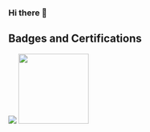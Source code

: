 ### Hi there 👋

<!--
**heftif/heftif** is a ✨ _special_ ✨ repository because its `README.md` (this file) appears on your GitHub profile.

Here are some ideas to get you started:

- 🔭 I’m currently working on ...
- 🌱 I’m currently learning ...
- 👯 I’m looking to collaborate on ...
- 🤔 I’m looking for help with ...
- 💬 Ask me about ...
- 📫 How to reach me: ...
- 😄 Pronouns: ...
- ⚡ Fun fact: ...
-->


## Badges and Certifications
[<img src=https://github.com/heftif/heftif/assets/100215387/e460e349-8523-4ed5-b1b5-3df83971d026>](https://www.credly.com/badges/7fd1f4fc-0e57-4f61-8409-8eaf8289f601/public_url) <img src=https://github.com/heftif/heftif/assets/100215387/434c3fa9-2f46-4301-883b-954526c0cc0d width="140">


